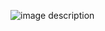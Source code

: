 ![image description](https://github.com/user-attachments/assets/b3c71ee5-fbb1-4ce7-853b-2bee6605b3b4)
